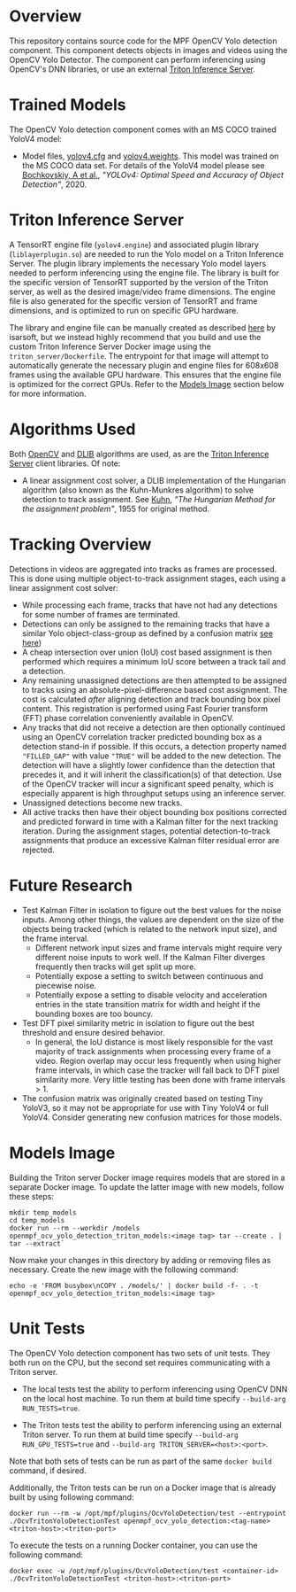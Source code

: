 # Overview

This repository contains source code for the MPF OpenCV Yolo detection component. This component detects objects in
images and videos using the OpenCV Yolo Detector. The component can perform inferencing using OpenCV's DNN libraries, or
use an external [Triton Inference Server](https://github.com/triton-inference-server).

# Trained Models

The OpenCV Yolo detection component comes with an MS COCO trained YoloV4 model:

* Model files,
  [yolov4.cfg](https://github.com/AlexeyAB/darknet/blob/master/cfg/yolov4.cfg) and
  [yolov4.weights](https://drive.google.com/open?id=1cewMfusmPjYWbrnuJRuKhPMwRe_b9PaT). This model was trained on the MS
  COCO data set. For details of the YoloV4 model please see
  [Bochkovskiy, A et al.](https://arxiv.org/abs/2004.10934), *"YOLOv4: Optimal Speed and Accuracy of Object Detection"*,
  2020.

# Triton Inference Server

A TensorRT engine file (`yolov4.engine`) and associated plugin library (`liblayerplugin.so`) are needed to run the Yolo
model on a Triton Inference Server. The plugin library implements the necessary Yolo model layers needed to perform
inferencing using the engine file. The library is built for the specific version of TensorRT supported by the
version of the Triton server, as well as the desired image/video frame dimensions. The engine file is also generated for
the specific version of TensorRT and frame dimensions, and is optimized to run on specific GPU hardware.

The library and engine file can be manually created as described
[here](https://github.com/isarsoft/yolov4-triton-tensorrt) by isarsoft, but we instead highly recommend that
you build and use the custom Triton Inference Server Docker image using the `triton_server/Dockerfile`.
The entrypoint for that image will attempt to automatically generate the necessary plugin and engine files for 608x608
frames using the available GPU hardware. This ensures that the engine file is optimized for the correct GPUs.
Refer to the [Models Image](#models-image) section below for more information.

# Algorithms Used

Both [OpenCV](https://opencv.org) and [DLIB](http://dlib.net) algorithms are used, as are
the [Triton Inference Server](https://github.com/triton-inference-server) client libraries. Of note:

* A linear assignment cost solver, a DLIB implementation of the Hungarian algorithm (also known as the Kuhn-Munkres
  algorithm) to solve detection to track assignment. See
  [Kuhn](https://doi.org/10.1002/nav.3800020109), *"The Hungarian Method for the assignment problem"*, 1955 for original
  method.

# Tracking Overview

Detections in videos are aggregated into tracks as frames are processed. This is done using multiple object-to-track
assignment stages, each using a linear assignment cost solver:

* While processing each frame, tracks that have not had any detections for some number of frames are terminated.
* Detections can only be assigned to the remaining tracks that have a similar Yolo object-class-group as defined by a
  confusion matrix
  [see here](https://github.com/whynotw/YOLO_metric))
* A cheap intersection over union (IoU) cost based assignment is then performed which requires a minimum IoU score
  between a track tail and a detection.
* Any remaining unassigned detections are then attempted to be assigned to tracks using an absolute-pixel-difference
  based cost assignment. The cost is calculated _after_ aligning detection and track bounding box pixel content. This
  registration is performed using Fast Fourier transform (FFT) phase correlation conveniently available in OpenCV.
* Any tracks that did not receive a detection are then optionally continued using an OpenCV correlation tracker
  predicted bounding box as a detection stand-in if possible. If this occurs, a detection property named `"FILLED_GAP"`
  with value `"TRUE"` will be added to the new detection. The detection will have a slightly lower confidence than the
  detection that precedes it, and it will inherit the classification(s) of that detection. Use of the OpenCV tracker
  will incur a significant speed penalty, which is especially apparent is high throughput setups using an inference
  server.
* Unassigned detections become new tracks.
* All active tracks then have their object bounding box positions corrected and predicted forward in time with a Kalman
  filter for the next tracking iteration. During the assignment stages, potential detection-to-track assignments that
  produce an excessive Kalman filter residual error are rejected.

# Future Research

* Test Kalman Filter in isolation to figure out the best values for the noise inputs. Among other things, the values are
  dependent on the size of the objects being tracked (which is related to the network input size), and the frame
  interval.
    * Different network input sizes and frame intervals might require very different noise inputs to work well. If the
      Kalman Filter diverges frequently then tracks will get split up more.
    * Potentially expose a setting to switch between continuous and piecewise noise.
    * Potentially expose a setting to disable velocity and acceleration entries in the state transition matrix for width
      and height if the bounding boxes are too bouncy.
* Test DFT pixel similarity metric in isolation to figure out the best threshold and ensure desired behavior.
    * In general, the IoU distance is most likely responsible for the vast majority of track assignments when processing
      every frame of a video. Region overlap may occur less frequently when using higher frame intervals, in which case
      the tracker will fall back to DFT pixel similarity more. Very little testing has been done with frame intervals >
      1.
* The confusion matrix was originally created based on testing Tiny YoloV3, so it may not be appropriate for use with 
  Tiny YoloV4 or full YoloV4. Consider generating new confusion matrices for those models.

# Models Image

Building the Triton server Docker image requires models that are stored in a separate Docker image. To update the latter
image with new models, follow these steps:

```
mkdir temp_models
cd temp_models
docker run --rm --workdir /models openmpf_ocv_yolo_detection_triton_models:<image tag> tar --create . | tar --extract`
```

Now make your changes in this directory by adding or removing files as necessary. Create the new image with the
following command:

`echo -e 'FROM busybox\nCOPY . /models/' | docker build -f- . -t openmpf_ocv_yolo_detection_triton_models:<image tag>`

# Unit Tests

The OpenCV Yolo detection component has two sets of unit tests. They both run on the CPU, but the second set requires
communicating with a Triton server.

- The local tests test the ability to perform inferencing using OpenCV DNN on the local host machine.
  To run them at build time specify `--build-arg RUN_TESTS=true`.

- The Triton tests test the ability to perform inferencing using an external Triton server.
  To run them at build time specify `--build-arg RUN_GPU_TESTS=true` and `--build-arg TRITON_SERVER=<host>:<port>`.

Note that both sets of tests can be run as part of the same `docker build` command, if desired.

Additionally, the Triton tests can be run on a Docker image that is already built by using following command:

`docker run --rm -w /opt/mpf/plugins/OcvYoloDetection/test --entrypoint ./OcvTritonYoloDetectionTest openmpf_ocv_yolo_detection:<tag-name> <triton-host>:<triton-port>`

To execute the tests on a running Docker container, you can use the following command:

`docker exec -w /opt/mpf/plugins/OcvYoloDetection/test <container-id> ./OcvTritonYoloDetectionTest <triton-host>:<triton-port>`
